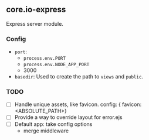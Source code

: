 ## core.io-express

Express server module.


### Config

- `port`:
    - `process.env.PORT`
    - `process.env.NODE_APP_PORT`
    - 3000
- `basedir`: Used to create the path to `views` and `public`.

### TODO
- [ ] Handle unique assets, like favicon.
    config: { favicon: <ABSOLUTE_PATH>}
- [ ] Provide a way to override layout for error.ejs
- [ ] Default app: take config options
    - merge middleware

<!--
Integrate with:
For the API part. Or maybe just the CRUD module?
https://github.com/apiaryio/dredd

https://apiblueprint.org/tools.html
-->
